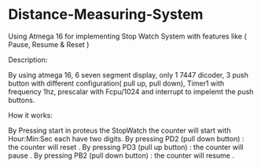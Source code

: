 # Distance-Measuring-System
Using Atmega 16 for implementing Stop Watch System with features like ( Pause, Resume & Reset )

Description:

By using atmega 16, 6 seven segment display, only 1 7447 dicoder, 3 push button with different configuration( pull up, pull down), Timer1 with frequency 1hz, prescalar with Fcpu/1024 and interrupt to impelemt the push buttons.

How it works:

By Pressing start in proteus the StopWatch the counter will start with Hour:Min:Sec each have two digits. By pressing PD2 (pull down button) : the counter will reset . By pressing PD3 (pull up button) : the counter will pause . By pressing PB2 (pull down button) : the counter will resume .
